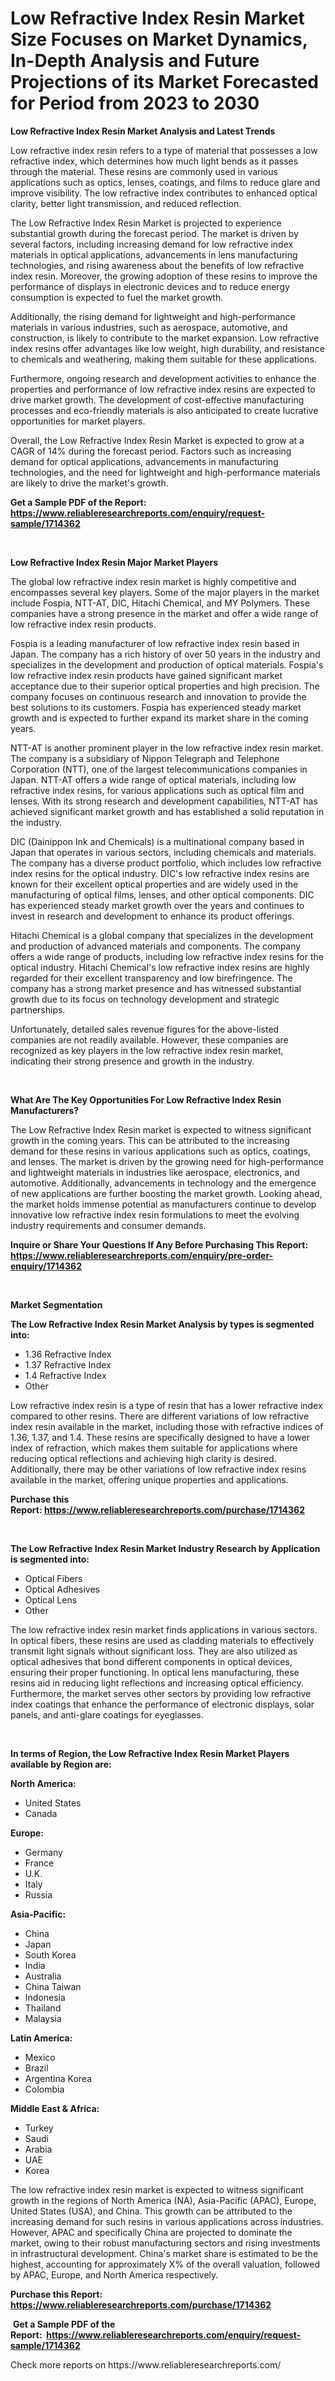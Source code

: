 <p><h1>Low Refractive Index Resin Market Size Focuses on Market Dynamics, In-Depth Analysis and Future Projections of its Market Forecasted for Period from 2023 to 2030</h1></p><p><strong>Low Refractive Index Resin Market Analysis and Latest Trends</strong></p>
<p><p>Low refractive index resin refers to a type of material that possesses a low refractive index, which determines how much light bends as it passes through the material. These resins are commonly used in various applications such as optics, lenses, coatings, and films to reduce glare and improve visibility. The low refractive index contributes to enhanced optical clarity, better light transmission, and reduced reflection.</p><p>The Low Refractive Index Resin Market is projected to experience substantial growth during the forecast period. The market is driven by several factors, including increasing demand for low refractive index materials in optical applications, advancements in lens manufacturing technologies, and rising awareness about the benefits of low refractive index resin. Moreover, the growing adoption of these resins to improve the performance of displays in electronic devices and to reduce energy consumption is expected to fuel the market growth.</p><p>Additionally, the rising demand for lightweight and high-performance materials in various industries, such as aerospace, automotive, and construction, is likely to contribute to the market expansion. Low refractive index resins offer advantages like low weight, high durability, and resistance to chemicals and weathering, making them suitable for these applications.</p><p>Furthermore, ongoing research and development activities to enhance the properties and performance of low refractive index resins are expected to drive market growth. The development of cost-effective manufacturing processes and eco-friendly materials is also anticipated to create lucrative opportunities for market players.</p><p>Overall, the Low Refractive Index Resin Market is expected to grow at a CAGR of 14% during the forecast period. Factors such as increasing demand for optical applications, advancements in manufacturing technologies, and the need for lightweight and high-performance materials are likely to drive the market's growth.</p></p>
<p><strong>Get a Sample PDF of the Report:&nbsp; <a href="https://www.reliableresearchreports.com/enquiry/request-sample/1714362">https://www.reliableresearchreports.com/enquiry/request-sample/1714362</a></strong></p>
<p>&nbsp;</p>
<p><strong>Low Refractive Index Resin Major Market Players</strong></p>
<p><p>The global low refractive index resin market is highly competitive and encompasses several key players. Some of the major players in the market include Fospia, NTT-AT, DIC, Hitachi Chemical, and MY Polymers. These companies have a strong presence in the market and offer a wide range of low refractive index resin products.</p><p>Fospia is a leading manufacturer of low refractive index resin based in Japan. The company has a rich history of over 50 years in the industry and specializes in the development and production of optical materials. Fospia's low refractive index resin products have gained significant market acceptance due to their superior optical properties and high precision. The company focuses on continuous research and innovation to provide the best solutions to its customers. Fospia has experienced steady market growth and is expected to further expand its market share in the coming years.</p><p>NTT-AT is another prominent player in the low refractive index resin market. The company is a subsidiary of Nippon Telegraph and Telephone Corporation (NTT), one of the largest telecommunications companies in Japan. NTT-AT offers a wide range of optical materials, including low refractive index resins, for various applications such as optical film and lenses. With its strong research and development capabilities, NTT-AT has achieved significant market growth and has established a solid reputation in the industry.</p><p>DIC (Dainippon Ink and Chemicals) is a multinational company based in Japan that operates in various sectors, including chemicals and materials. The company has a diverse product portfolio, which includes low refractive index resins for the optical industry. DIC's low refractive index resins are known for their excellent optical properties and are widely used in the manufacturing of optical films, lenses, and other optical components. DIC has experienced steady market growth over the years and continues to invest in research and development to enhance its product offerings.</p><p>Hitachi Chemical is a global company that specializes in the development and production of advanced materials and components. The company offers a wide range of products, including low refractive index resins for the optical industry. Hitachi Chemical's low refractive index resins are highly regarded for their excellent transparency and low birefringence. The company has a strong market presence and has witnessed substantial growth due to its focus on technology development and strategic partnerships.</p><p>Unfortunately, detailed sales revenue figures for the above-listed companies are not readily available. However, these companies are recognized as key players in the low refractive index resin market, indicating their strong presence and growth in the industry.</p></p>
<p>&nbsp;</p>
<p><strong>What Are The Key Opportunities For Low Refractive Index Resin Manufacturers?</strong></p>
<p><p>The Low Refractive Index Resin market is expected to witness significant growth in the coming years. This can be attributed to the increasing demand for these resins in various applications such as optics, coatings, and lenses. The market is driven by the growing need for high-performance and lightweight materials in industries like aerospace, electronics, and automotive. Additionally, advancements in technology and the emergence of new applications are further boosting the market growth. Looking ahead, the market holds immense potential as manufacturers continue to develop innovative low refractive index resin formulations to meet the evolving industry requirements and consumer demands.</p></p>
<p><strong>Inquire or Share Your Questions If Any Before Purchasing This Report: <a href="https://www.reliableresearchreports.com/enquiry/pre-order-enquiry/1714362">https://www.reliableresearchreports.com/enquiry/pre-order-enquiry/1714362</a></strong></p>
<p>&nbsp;</p>
<p><strong>Market Segmentation</strong></p>
<p><strong>The Low Refractive Index Resin Market Analysis by types is segmented into:</strong></p>
<p><ul><li>1.36 Refractive Index</li><li>1.37 Refractive Index</li><li>1.4 Refractive Index</li><li>Other</li></ul></p>
<p><p>Low refractive index resin is a type of resin that has a lower refractive index compared to other resins. There are different variations of low refractive index resin available in the market, including those with refractive indices of 1.36, 1.37, and 1.4. These resins are specifically designed to have a lower index of refraction, which makes them suitable for applications where reducing optical reflections and achieving high clarity is desired. Additionally, there may be other variations of low refractive index resins available in the market, offering unique properties and applications.</p></p>
<p><strong>Purchase this Report:&nbsp;<a href="https://www.reliableresearchreports.com/purchase/1714362">https://www.reliableresearchreports.com/purchase/1714362</a></strong></p>
<p>&nbsp;</p>
<p><strong>The Low Refractive Index Resin Market Industry Research by Application is segmented into:</strong></p>
<p><ul><li>Optical Fibers</li><li>Optical Adhesives</li><li>Optical Lens</li><li>Other</li></ul></p>
<p><p>The low refractive index resin market finds applications in various sectors. In optical fibers, these resins are used as cladding materials to effectively transmit light signals without significant loss. They are also utilized as optical adhesives that bond different components in optical devices, ensuring their proper functioning. In optical lens manufacturing, these resins aid in reducing light reflections and increasing optical efficiency. Furthermore, the market serves other sectors by providing low refractive index coatings that enhance the performance of electronic displays, solar panels, and anti-glare coatings for eyeglasses.</p></p>
<p>&nbsp;</p>
<p><strong>In terms of Region, the Low Refractive Index Resin Market Players available by Region are:</strong></p>
<p>
    <p> <strong> North America: </strong>
        <ul>
            <li>United States</li>
            <li>Canada</li>
        </ul>
        </p> 
    <p> <strong> Europe: </strong>
        <ul>
            <li>Germany</li>
            <li>France</li>
            <li>U.K.</li>
            <li>Italy</li>
            <li>Russia</li>
        </ul>
        </p> 
    <p> <strong> Asia-Pacific: </strong>
        <ul>
            <li>China</li>
            <li>Japan</li>
            <li>South Korea</li>
            <li>India</li>
            <li>Australia</li>
            <li>China Taiwan</li>
            <li>Indonesia</li>
            <li>Thailand</li>
            <li>Malaysia</li>
        </ul>
        </p> 
    <p> <strong> Latin America: </strong>
        <ul>
            <li>Mexico</li>
            <li>Brazil</li>
            <li>Argentina Korea</li>
            <li>Colombia</li>
        </ul>
        </p> 
    <p> <strong> Middle East & Africa: </strong>
        <ul>
            <li>Turkey</li>
            <li>Saudi</li>
            <li>Arabia</li>
            <li>UAE</li>
            <li>Korea</li>
        </ul>
    </p>
    </p>
<p><p>The low refractive index resin market is expected to witness significant growth in the regions of North America (NA), Asia-Pacific (APAC), Europe, United States (USA), and China. This growth can be attributed to the increasing demand for such resins in various applications across industries. However, APAC and specifically China are projected to dominate the market, owing to their robust manufacturing sectors and rising investments in infrastructural development. China's market share is estimated to be the highest, accounting for approximately X% of the overall valuation, followed by APAC, Europe, and North America respectively.</p></p>
<p><strong>Purchase this Report: <a href="https://www.reliableresearchreports.com/purchase/1714362">https://www.reliableresearchreports.com/purchase/1714362</a></strong></p>
<p>&nbsp;<strong>Get a Sample PDF of the Report:&nbsp;&nbsp;<a href="https://www.reliableresearchreports.com/enquiry/request-sample/1714362">https://www.reliableresearchreports.com/enquiry/request-sample/1714362</a></strong></p>
<p><strong></strong></p>
<p>Check more reports on https://www.reliableresearchreports.com/</p>